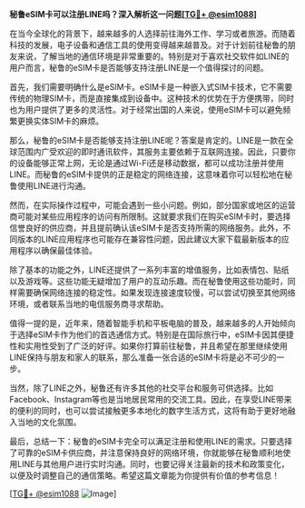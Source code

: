 **秘鲁eSIM卡可以注册LINE吗？深入解析这一问题[[TG💪+ @esim1088](https://t.me/s/esim1088)]**

在当今全球化的背景下，越来越多的人选择前往海外工作、学习或者旅游。而随着科技的发展，电子设备和通信工具的使用变得越来越普及。对于计划前往秘鲁的朋友来说，了解当地的通信环境是非常重要的。特别是对于喜欢社交软件如LINE的用户而言，秘鲁的eSIM卡是否能够支持注册LINE是一个值得探讨的问题。

首先，我们需要明确什么是eSIM卡。eSIM卡是一种嵌入式SIM卡技术，它不需要传统的物理SIM卡，而是直接集成到设备中。这种技术的优势在于方便携带，同时也为用户提供了更多的灵活性。对于经常出国的人来说，使用eSIM卡可以避免频繁更换实体SIM卡的麻烦。

那么，秘鲁的eSIM卡是否能够支持注册LINE呢？答案是肯定的。LINE是一款在全球范围内广受欢迎的即时通讯软件，其服务主要依赖于互联网连接。因此，只要你的设备能够正常上网，无论是通过Wi-Fi还是移动数据，都可以成功注册并使用LINE。而秘鲁的eSIM卡提供的正是稳定的网络连接，这意味着你可以轻松地在秘鲁使用LINE进行沟通。

然而，在实际操作过程中，可能会遇到一些小问题。例如，部分国家或地区的运营商可能对某些应用程序的访问有所限制。这就要求我们在购买eSIM卡时，要选择信誉良好的供应商，并且提前确认该eSIM卡是否支持所需的网络服务。此外，不同版本的LINE应用程序也可能存在兼容性问题，因此建议大家下载最新版本的应用程序以确保最佳体验。

除了基本的功能之外，LINE还提供了一系列丰富的增值服务，比如表情包、贴纸以及游戏等。这些功能无疑增加了用户的互动乐趣。而在秘鲁使用这些功能时，同样需要确保网络连接的稳定性。如果发现连接速度较慢，可以尝试切换至其他网络环境，或者联系当地的电信服务商寻求帮助。

值得一提的是，近年来，随着智能手机和平板电脑的普及，越来越多的人开始倾向于选择eSIM卡作为他们的首选通信方式。特别是在国际旅行中，eSIM卡因其便捷性和实用性受到了广泛的好评。如果你打算前往秘鲁，并且希望在那里继续使用LINE保持与朋友和家人的联系，那么准备一张合适的eSIM卡将是必不可少的一步。

当然，除了LINE之外，秘鲁还有许多其他的社交平台和服务可供选择。比如Facebook、Instagram等也是当地居民常用的交流工具。因此，在享受LINE带来的便利的同时，也可以尝试接触更多本地化的数字生活方式，这将有助于更好地融入当地的文化氛围。

最后，总结一下：秘鲁的eSIM卡完全可以满足注册和使用LINE的需求。只要选择了可靠的eSIM卡供应商，并注意保持良好的网络环境，你就能够在秘鲁顺利地使用LINE与其他用户进行实时沟通。同时，也要记得关注最新的技术和政策变化，以便及时调整自己的通信策略。希望这篇文章能为你提供有价值的参考信息！

[[TG💪+ @esim1088](https://t.me/s/esim1088) ![Image](https://i.postimg.cc/4NQfJmqS/Snipaste-2025-05-13-00-14-12.png)]